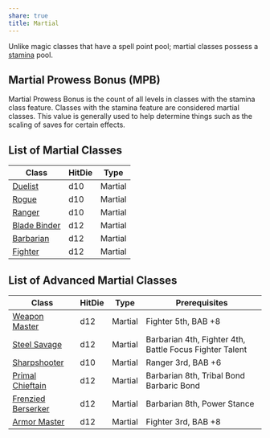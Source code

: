 ```yaml
---
share: true
title: Martial
---
```

Unlike magic classes that have a spell point pool; martial classes possess a <a href="/Rules/Combat%20Rules/Combat%20Statistics/#stamina">stamina</a> pool.

## Martial Prowess Bonus (MPB)

Martial Prowess Bonus is the count of all levels in classes with the stamina class feature. Classes with the stamina feature are considered martial classes. This value is generally used to help determine things such as the scaling of saves for certain effects.
## List of Martial Classes

| Class                                   | HitDie | Type    |
| --------------------------------------- | ------ | ------- |
| [Duelist](/Classes/Under%20Construction/Duelist.md) | d10    | Martial |
| [Rogue](/Classes/Martial/Rogue.md)              | d10    | Martial |
| [Ranger](/Classes/Martial/Ranger.md)             | d10    | Martial |
| [Blade Binder](/Classes/Martial/Blade%20Binder.md)       | d12    | Martial |
| [Barbarian](/Classes/Martial/Barbarian.md)          | d12    | Martial |
| [Fighter](/Classes/Martial/Fighter.md)            | d12    | Martial |


## List of Advanced Martial Classes

| Class                                   | HitDie | Type    | Prerequisites                                           |
| --------------------------------------- | ------ | ------- | ------------------------------------------------------- |
| [Weapon Master](/Classes/Martial/Weapon%20Master.md)      | d12    | Martial | Fighter 5th, BAB +8                                     |
| [Steel Savage](/Classes/Martial/Steel%20Savage.md)       | d12    | Martial | Barbarian 4th, Fighter 4th, Battle Focus Fighter Talent |
| [Sharpshooter](/Classes/Martial/Sharpshooter.md)       | d10    | Martial | Ranger 3rd, BAB +6                                      |
| [Primal Chieftain](/Classes/Martial/Primal%20Chieftain.md)   | d12    | Martial | Barbarian 8th, Tribal Bond Barbaric Bond                |
| [Frenzied Berserker](/Classes/Martial/Frenzied%20Berserker.md) | d12    | Martial | Barbarian 8th, Power Stance                             |
| [Armor Master](/Classes/Martial/Armor%20Master.md)       | d12    | Martial | Fighter 3rd, BAB +8                                     |

